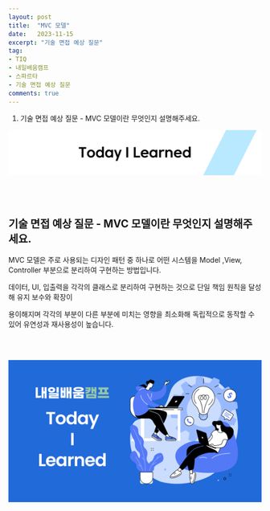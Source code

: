 ```yaml
---
layout: post
title:  "MVC 모델"
date:   2023-11-15
excerpt: "기술 면접 예상 질문"
tag:
- TIQ
- 내일배움캠프
- 스파르타
- 기술 면접 예상 질문
comments: true
---
```


1. 기술 면접 예상 질문 - MVC 모델이란 무엇인지 설명해주세요.

![nbcbanner](/assets/img/TILbanner.png)

<br/>
<br/>

## 기술 면접 예상 질문 - MVC 모델이란 무엇인지 설명해주세요.

MVC 모델은 주로 사용되는 디자인 패턴 중 하나로 어떤 시스템을 Model ,View, Controller 부분으로 분리하여 구현하는 방법입니다.

데이터, UI, 입출력을 각각의 클래스로 분리하여 구현하는 것으로 단일 책임 원칙을 달성해 유지 보수와 확장이 

용이해지며 각각의 부분이 다른 부분에 미치는 영향을 최소화해 독립적으로 동작할 수 있어 유연성과 재사용성이 높습니다.

<br/>
<br/>



![nbcthumbnail](/assets/img/thumbnail-image.png)